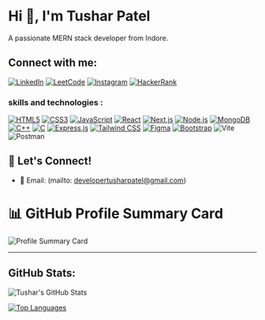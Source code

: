 # Hi 👋, I'm Tushar Patel
A passionate MERN stack developer from Indore.

## Connect with me:
[![LinkedIn](https://img.shields.io/badge/LinkedIn-0077B5?logo=linkedin&logoColor=white)](https://www.linkedin.com/in/tusharpatel626346/)
[![LeetCode](https://img.shields.io/badge/LeetCode-FFA116?logo=leetcode&logoColor=black)](https://leetcode.com/tushar626346/)
[![Instagram](https://img.shields.io/badge/Instagram-E4405F?logo=instagram&logoColor=white)](https://www.instagram.com/_tusharpatel___/)
[![HackerRank](https://img.shields.io/badge/HackerRank-2EC866?logo=hackerrank&logoColor=white)](https://www.hackerrank.com/tushar626346)




### skills and technologies :
[![HTML5](https://img.shields.io/badge/HTML5-E34F26?logo=html5&logoColor=white)](https://developer.mozilla.org/en-US/docs/Web/HTML)
[![CSS3](https://img.shields.io/badge/CSS3-1572B6?logo=css3&logoColor=white)](https://developer.mozilla.org/en-US/docs/Web/CSS)
[![JavaScript](https://img.shields.io/badge/JavaScript-F7DF1E?logo=javascript&logoColor=black)](https://developer.mozilla.org/en-US/docs/Web/JavaScript)
[![React](https://img.shields.io/badge/React-61DAFB?logo=react&logoColor=black)](https://react.dev/)
[![Next.js](https://img.shields.io/badge/Next.js-000000?logo=nextdotjs&logoColor=white)](https://nextjs.org/)
[![Node.js](https://img.shields.io/badge/Node.js-339933?logo=nodedotjs&logoColor=white)](https://nodejs.org/)
[![MongoDB](https://img.shields.io/badge/MongoDB-47A248?logo=mongodb&logoColor=white)](https://www.mongodb.com/)
[![C++](https://img.shields.io/badge/C++-00599C?logo=cplusplus&logoColor=white)](https://isocpp.org/)
[![C](https://img.shields.io/badge/C-A8B9CC?logo=c&logoColor=white)](https://en.wikipedia.org/wiki/C_(programming_language))
[![Express.js](https://img.shields.io/badge/Express.js-404D59?logo=express&logoColor=white)](https://expressjs.com/)
[![Tailwind CSS](https://img.shields.io/badge/TailwindCSS-06B6D4?logo=tailwindcss&logoColor=white)](https://tailwindcss.com/)
[![Figma](https://img.shields.io/badge/Figma-F24E1E?logo=figma&logoColor=white)](https://www.figma.com/)
[![Bootstrap](https://img.shields.io/badge/Bootstrap-563D7C?logo=bootstrap&logoColor=white)](https://getbootstrap.com/)
![Vite](https://img.shields.io/badge/-Vite-05122A?style=flat&logo=vite)
![Postman](https://img.shields.io/badge/-Postman-05122A?style=flat&logo=postman)



## 🔗 Let's Connect!
- 📧 Email: (mailto: developertusharpatel@gmail.com)  

# 📊 GitHub Profile Summary Card

![Profile Summary Card](https://github-profile-summary-cards.vercel.app/api/cards/profile-details?username=tushar6263&theme=default)

---
## GitHub Stats:
![Tushar's GitHub Stats](https://github-readme-stats.vercel.app/api?username=tushar6263&show_icons=true&theme=radical)

[![Top Languages](https://github-readme-stats.vercel.app/api/top-langs/?username=tushar6263&layout=compact&theme=radical)](https://github.com/anuraghazra/github-readme-stats)


